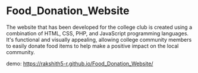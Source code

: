 # Food_Donation_Website
The website that has been developed for the college club is created using a combination of HTML, CSS, PHP, and JavaScript programming languages. It's functional and visually appealing, allowing college community members to easily donate food items to help make a positive impact on the local community.

demo: https://rakshith5-r.github.io/Food_Donation_Website/

